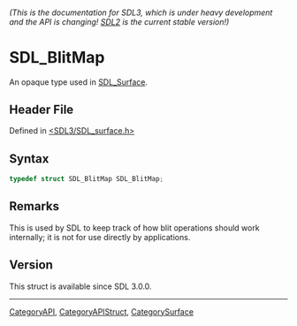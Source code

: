 ###### (This is the documentation for SDL3, which is under heavy development and the API is changing! [SDL2](https://wiki.libsdl.org/SDL2/) is the current stable version!)
# SDL_BlitMap

An opaque type used in [SDL_Surface](SDL_Surface).

## Header File

Defined in [<SDL3/SDL_surface.h>](https://github.com/libsdl-org/SDL/blob/main/include/SDL3/SDL_surface.h)

## Syntax

```c
typedef struct SDL_BlitMap SDL_BlitMap;
```

## Remarks

This is used by SDL to keep track of how blit operations should work
internally; it is not for use directly by applications.

## Version

This struct is available since SDL 3.0.0.

----
[CategoryAPI](CategoryAPI), [CategoryAPIStruct](CategoryAPIStruct), [CategorySurface](CategorySurface)

